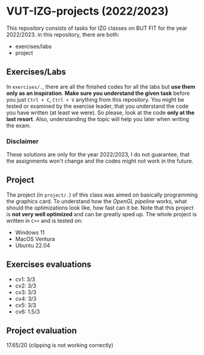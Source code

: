# VUT-IZG-projects (2022/2023)

This repository consists of tasks for IZG classes on BUT FIT for the year 2022/2023.
in this repository, there are both:

- exercises/labs
- project

## Exercises/Labs

In `exercises/.`, there are all the finished codes for all the labs but **use them only as an inspiration**.
**Make sure you understand the given task** before you just `Ctrl + C`, `Ctrl + V` anything from this repository.
You might be tested or examined by the exercise leader, that you understand the code you have written (at least we were).
So please, look at the code **only at the last resort**.
Also, understanding the topic will help you later when writing the exam.

### Disclaimer

These solutions are only for the year 2022/2023, I do not guarantee, that the assignments won't change and the codes might not work in the future.

## Project

The project (in `project/.`) of this class was aimed on basically programming the graphics card.
To understand how the *OpenGL pipeline* works, what should the optimizations look like, how fast can it be.
Note that this project is **not very well optimized** and can be greatly sped up.
The whole project is written in `C++` and is tested on:

- Windows 11
- MacOS Ventura
- Ubuntu 22.04

## Exercises evaluations

- cv1: 3/3
- cv2: 3/3
- cv3: 3/3
- cv4: 3/3
- cv5: 3/3
- cv6: 1.5/3

## Project evaluation

17.65/20 (clipping is not working correctly)
